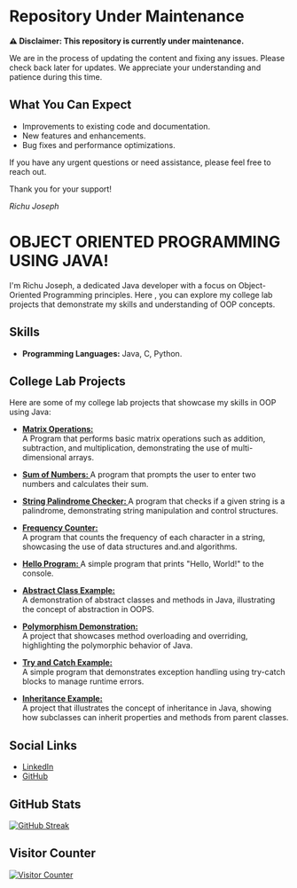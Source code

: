 # Repository Under Maintenance

**⚠️ Disclaimer: This repository is currently under maintenance.**

We are in the process of updating the content and fixing any issues. Please check back later for updates. We appreciate your understanding and patience during this time.

## What You Can Expect

- Improvements to existing code and documentation.
- New features and enhancements.
- Bug fixes and performance optimizations.

If you have any urgent questions or need assistance, please feel free to reach out.

Thank you for your support!

*Richu Joseph*

# OBJECT ORIENTED PROGRAMMING USING JAVA!

I'm Richu Joseph, a dedicated Java developer with a focus on Object-Oriented Programming principles. Here , you can explore my college lab projects that demonstrate my skills and understanding of OOP concepts.

## Skills

- **Programming Languages:** Java, C, Python.

## College Lab Projects

Here are some of my college lab projects that showcase my skills in OOP using Java:

 - **[Matrix Operations: ](https://github.com/your-username/matrix-operations)**  
  A Program that performs basic matrix operations such as addition, subtraction, and multiplication, demonstrating the use of multi-dimensional arrays.

- **[Sum of Numbers: ](https://github.com/richujoseph/Object-oriented-programming-using-Java/blob/main/sum.java)**
  A program that prompts the user to enter two numbers and calculates their sum.

- **[String Palindrome Checker: ](https://github.com/richujoseph/Object-oriented-programming-using-Java/blob/main/pal.java)** 
  A program that checks if a given string is a palindrome, demonstrating string manipulation and control structures.
  
- **[Frequency Counter: ](https://github.com/richujoseph/Object-oriented-programming-using-Java/blob/main/fre.java)**  
  A program that counts the frequency of each character in a string, showcasing the use of data structures and.and algorithms.

-  **[Hello Program: ](https://github.com/richujoseph/Object-oriented-programming-using-Java/blob/main/hello.java)**
A simple program that prints "Hello, World!" to the console.
  
- **[Abstract Class Example: ](https://github.com/your-username/abstract-class-example)**  
  A demonstration of abstract classes and methods in Java, illustrating the concept of abstraction in OOPS.

- **[Polymorphism Demonstration: ](https://github.com/your-username/polymorphism-demo)**  
  A project that showcases method overloading and overriding, highlighting the polymorphic behavior of Java.

- **[Try and Catch Example: ](https://github.com/your-username/try-catch-example)**  
  A simple program that demonstrates exception handling using try-catch blocks to manage runtime errors.

- **[Inheritance Example: ](https://github.com/your-username/inheritance-example)**  
  A project that illustrates the concept of inheritance in Java, showing how subclasses can inherit properties and methods from parent classes.
## Social Links

- [LinkedIn](https://www.linkedin.com/in/richu-joseph-7a1b50290)
- [GitHub](https://github.com/richujoseph)

## GitHub Stats

[![GitHub Streak](http://github-readme-streak-stats.herokuapp.com?user=richujoseph&theme=dark&background=000000)](https://git.io/streak-stats)

## Visitor Counter

[![Visitor Counter](https://komarev.com/ghpvc/?username=richujoseph&style=flat-square&color=blue)](https://github.com/richujoseph)
  
